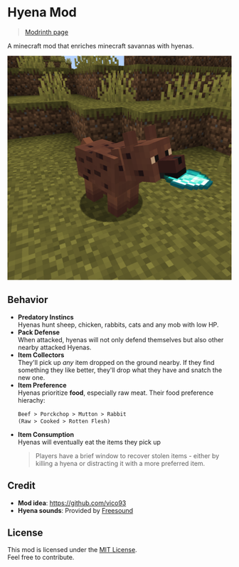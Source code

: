 # Hyena Mod
> [Modrinth page](https://modrinth.com/project/hyenamod)

A minecraft mod that enriches minecraft savannas with hyenas.

![](src/client/resources/assets/hyenamod/icon.png)

## Behavior
- **Predatory Instincs**<br>Hyenas hunt sheep, chicken, rabbits, cats and any mob with low HP.
- **Pack Defense**<br>When attacked, hyenas will not only defend themselves but also other nearby attacked Hyenas.
- **Item Collectors**<br>They'll pick up *any* item dropped on the ground nearby. If they find something they like better, they'll drop what they have and snatch the new one.
- **Item Preference**<br>Hyenas prioritize **food**, especially raw meat. Their food preference hierachy:<br>
  ```
  Beef > Porckchop > Mutton > Rabbit
  (Raw > Cooked > Rotten Flesh)
  ```
- **Item Consumption**<br>Hyenas will eventually eat the items they pick up
  > Players have a brief window to recover stolen items - either by killing a hyena or distracting it with a more preferred item.

## Credit
- **Mod idea**: https://github.com/vico93
- **Hyena sounds**: Provided by [Freesound](https://freesound.org)

## License
This mod is licensed under the [MIT License](LICENSE.txt).<br>
Feel free to contribute.
